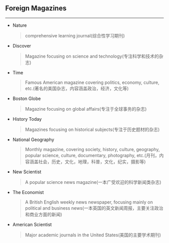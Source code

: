 ## Foreign Magazines

<hr>

- Nature

    > comprehensive learning journal(综合性学习期刊)

- Discover

    > Magazine focusing on science and technology(专注科学和技术的杂志)

- Time

    > Famous American magazine covering politics, economy, culture, etc.(著名的美国杂志，内容涵盖政治，经济，文化等)

- Boston Globe

    > Magazine focusing on global affairs(专注于全球事务的杂志)

- History Today

    > Magazines focusing on historical subjects(专注于历史题材的杂志)

- National Geography

    > Monthly magazine, covering society, history, culture, geography, popular science, culture, documentary, photography, etc.(月刊，内容涵盖社会，历史，文化，地理，科普，文化，纪实，摄影等)

- New Scientist

    > A popular science news magazine(一本广受欢迎的科学新闻类杂志)

- The Economist

    > A British English weekly news newspaper, focusing mainly on political and business news(一本英国的英文新闻周报，主要关注政治和商业方面的新闻)

- American Scientist

    > Major academic journals in the United States(美国的主要学术期刊)

